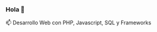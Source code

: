### Hola 👋

 📫 Desarrollo Web con PHP, Javascript, SQL y Frameworks

<!--
**jonathanstylex/jonathanstylex** is a ✨ _special_ ✨ repository because its `README.md` (this file) appears on your GitHub profile.

Here are some ideas to get you started:

- 🔭 I’m currently working on ...
- 🌱 I’m currently learning ...
- 👯 I’m looking to collaborate on ...
- 🤔 I’m looking for help with ...
- 💬 Ask me about ...
 📫 Contactame si necesitas ayuda en tu proyecto web por discord o instagram
- 😄 Pronouns: ...
- ⚡ Fun fact: ...
-->
